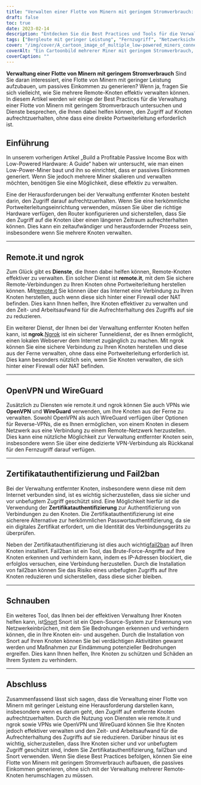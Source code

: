 ```yaml
---
title: "Verwalten einer Flotte von Minern mit geringem Stromverbrauch: Ein Leitfaden für Fernzugriff und Sicherheit"
draft: false
toc: true
date: 2023-02-14
description: "Entdecken Sie die Best Practices und Tools für die Verwaltung einer Flotte von Minern mit geringem Stromverbrauch, darunter remote.it, ngrok, OpenVPN, WireGuard und mehr."
tags: ["Bergleute mit geringer Leistung", "Fernzugriff", "Netzwerksicherheit", "openvpn", "Drahtschutz", "Schnauben", "ngrok"]
cover: "/img/cover/A_cartoon_image_of_multiple_low-powered_miners_connected.png"
coverAlt: "Ein Cartoonbild mehrerer Miner mit geringem Stromverbrauch, die mit den im Artikel besprochenen Tools mit einem Netzwerk-Hub verbunden sind."
coverCaption: ""
---
```


**Verwaltung einer Flotte von Minern mit geringem Stromverbrauch**
Sind Sie daran interessiert, eine Flotte von Minern mit geringer Leistung aufzubauen, um passives Einkommen zu generieren? Wenn ja, fragen Sie sich vielleicht, wie Sie mehrere Remote-Knoten effektiv verwalten können. In diesem Artikel werden wir einige der Best Practices für die Verwaltung einer Flotte von Minern mit geringem Stromverbrauch untersuchen und Dienste besprechen, die Ihnen dabei helfen können, den Zugriff auf Knoten aufrechtzuerhalten, ohne dass eine direkte Portweiterleitung erforderlich ist.

## Einführung
In unserem vorherigen Artikel „Build a Profitable Passive Income Box with Low-Powered Hardware: A Guide“ haben wir untersucht, wie man einen Low-Power-Miner baut und ihn so einrichtet, dass er passives Einkommen generiert. Wenn Sie jedoch mehrere Miner skalieren und verwalten möchten, benötigen Sie eine Möglichkeit, diese effektiv zu verwalten.

Eine der Herausforderungen bei der Verwaltung entfernter Knoten besteht darin, den Zugriff darauf aufrechtzuerhalten. Wenn Sie eine herkömmliche Portweiterleitungseinrichtung verwenden, müssen Sie über die richtige Hardware verfügen, den Router konfigurieren und sicherstellen, dass Sie den Zugriff auf die Knoten über einen längeren Zeitraum aufrechterhalten können. Dies kann ein zeitaufwändiger und herausfordernder Prozess sein, insbesondere wenn Sie mehrere Knoten verwalten.

______

## Remote.it und ngrok

Zum Glück gibt es **Dienste**, die Ihnen dabei helfen können, Remote-Knoten effektiver zu verwalten. Ein solcher Dienst ist **remote.it**, mit dem Sie sichere Remote-Verbindungen zu Ihren Knoten ohne Portweiterleitung herstellen können. Mit[remote.it](https://www.remote.it/) Sie können über das Internet eine Verbindung zu Ihren Knoten herstellen, auch wenn diese sich hinter einer Firewall oder NAT befinden. Dies kann Ihnen helfen, Ihre Knoten effektiver zu verwalten und den Zeit- und Arbeitsaufwand für die Aufrechterhaltung des Zugriffs auf sie zu reduzieren.

Ein weiterer Dienst, der Ihnen bei der Verwaltung entfernter Knoten helfen kann, ist **ngrok**.[Ngrok](https://ngrok.com/) ist ein sicherer Tunneldienst, der es Ihnen ermöglicht, einen lokalen Webserver dem Internet zugänglich zu machen. Mit ngrok können Sie eine sichere Verbindung zu Ihren Knoten herstellen und diese aus der Ferne verwalten, ohne dass eine Portweiterleitung erforderlich ist. Dies kann besonders nützlich sein, wenn Sie Knoten verwalten, die sich hinter einer Firewall oder NAT befinden.

______

## OpenVPN und WireGuard

Zusätzlich zu Diensten wie remote.it und ngrok können Sie auch VPNs wie **OpenVPN** und **WireGuard** verwenden, um Ihre Knoten aus der Ferne zu verwalten. Sowohl OpenVPN als auch WireGuard verfügen über Optionen für Reverse-VPNs, die es Ihnen ermöglichen, von einem Knoten in diesem Netzwerk aus eine Verbindung zu einem Remote-Netzwerk herzustellen. Dies kann eine nützliche Möglichkeit zur Verwaltung entfernter Knoten sein, insbesondere wenn Sie über eine dedizierte VPN-Verbindung als Rückkanal für den Fernzugriff darauf verfügen.

______

## Zertifikatauthentifizierung und Fail2ban

Bei der Verwaltung entfernter Knoten, insbesondere wenn diese mit dem Internet verbunden sind, ist es wichtig sicherzustellen, dass sie sicher und vor unbefugtem Zugriff geschützt sind. Eine Möglichkeit hierfür ist die Verwendung der **Zertifikatauthentifizierung** zur Authentifizierung von Verbindungen zu den Knoten. Die Zertifikatauthentifizierung ist eine sicherere Alternative zur herkömmlichen Passwortauthentifizierung, da sie ein digitales Zertifikat erfordert, um die Identität des Verbindungsgeräts zu überprüfen.

Neben der Zertifikatauthentifizierung ist dies auch wichtig[fail2ban](https://www.fail2ban.org/wiki/index.php/Main_Page) auf Ihren Knoten installiert. Fail2ban ist ein Tool, das Brute-Force-Angriffe auf Ihre Knoten erkennen und verhindern kann, indem es IP-Adressen blockiert, die erfolglos versuchen, eine Verbindung herzustellen. Durch die Installation von fail2ban können Sie das Risiko eines unbefugten Zugriffs auf Ihre Knoten reduzieren und sicherstellen, dass diese sicher bleiben.

______

## Schnauben

Ein weiteres Tool, das Ihnen bei der effektiven Verwaltung Ihrer Knoten helfen kann, ist[Snort](https://www.snort.org/) Snort ist ein Open-Source-System zur Erkennung von Netzwerkeinbrüchen, mit dem Sie Bedrohungen erkennen und verhindern können, die in Ihre Knoten ein- und ausgehen. Durch die Installation von Snort auf Ihren Knoten können Sie bei verdächtigen Aktivitäten gewarnt werden und Maßnahmen zur Eindämmung potenzieller Bedrohungen ergreifen. Dies kann Ihnen helfen, Ihre Knoten zu schützen und Schäden an Ihrem System zu verhindern.

______

## Abschluss

Zusammenfassend lässt sich sagen, dass die Verwaltung einer Flotte von Minern mit geringer Leistung eine Herausforderung darstellen kann, insbesondere wenn es darum geht, den Zugriff auf entfernte Knoten aufrechtzuerhalten. Durch die Nutzung von Diensten wie remote.it und ngrok sowie VPNs wie OpenVPN und WireGuard können Sie Ihre Knoten jedoch effektiver verwalten und den Zeit- und Arbeitsaufwand für die Aufrechterhaltung des Zugriffs auf sie reduzieren. Darüber hinaus ist es wichtig, sicherzustellen, dass Ihre Knoten sicher und vor unbefugtem Zugriff geschützt sind, indem Sie Zertifikatauthentifizierung, fail2ban und Snort verwenden. Wenn Sie diese Best Practices befolgen, können Sie eine Flotte von Minern mit geringem Stromverbrauch aufbauen, die passives Einkommen generieren, ohne sich mit der Verwaltung mehrerer Remote-Knoten herumschlagen zu müssen.
